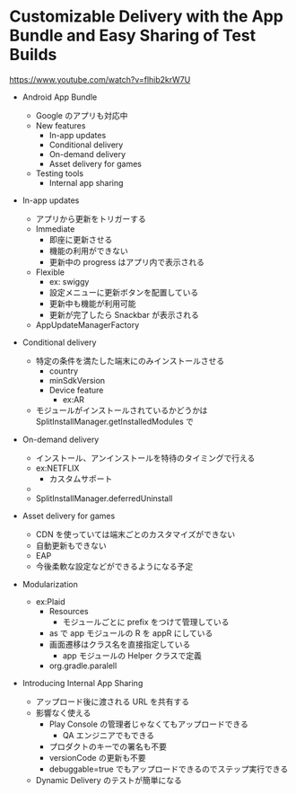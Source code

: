 # Customizable Delivery with the App Bundle and Easy Sharing of Test Builds

https://www.youtube.com/watch?v=flhib2krW7U

* Android App Bundle
  * Google のアプリも対応中
  * New features
    * In-app updates
    * Conditional delivery
    * On-demand delivery
    * Asset delivery for games
  * Testing tools
    * Internal app sharing

* In-app updates
  * アプリから更新をトリガーする
  * Immediate
    * 即座に更新させる
    * 機能の利用ができない
    * 更新中の progress はアプリ内で表示される
  * Flexible
    * ex: swiggy
    * 設定メニューに更新ボタンを配置している
    * 更新中も機能が利用可能
    * 更新が完了したら Snackbar が表示される
  * AppUpdateManagerFactory

* Conditional delivery
  * 特定の条件を満たした端末にのみインストールさせる
    * country
    * minSdkVersion
    * Device feature
      * ex:AR
  * モジュールがインストールされているかどうかは SplitInstallManager.getInstalledModules で

* On-demand delivery
  * インストール、アンインストールを特待のタイミングで行える
  * ex:NETFLIX
    * カスタムサポート
  * <install-time>
  * SplitInstallManager.deferredUninstall

* Asset delivery for games
  * CDN を使っていては端末ごとのカスタマイズができない
  * 自動更新もできない
  * EAP
  * 今後柔軟な設定などができるようになる予定

* Modularization
  * ex:Plaid
    * Resources
      * モジュールごとに prefix をつけて管理している
    * as で app モジュールの R を appR にしている
    * 画面遷移はクラス名を直接指定している
      * app モジュールの Helper クラスで定義
    * org.gradle.paralell

* Introducing Internal App Sharing
  * アップロード後に渡される URL を共有する
  * 影響なく使える
    * Play Console の管理者じゃなくてもアップロードできる
      * QA エンジニアでもできる
    * プロダクトのキーでの署名も不要
    * versionCode の更新も不要
    * debuggable=true でもアップロードできるのでステップ実行できる
  * Dynamic Delivery のテストが簡単になる
